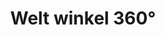 ---
title: "Welt winkel 360°"
url: /neumarkt-in-der-oberpfalz/welt-winkel-360deg/
shop: Lebensmittel
---